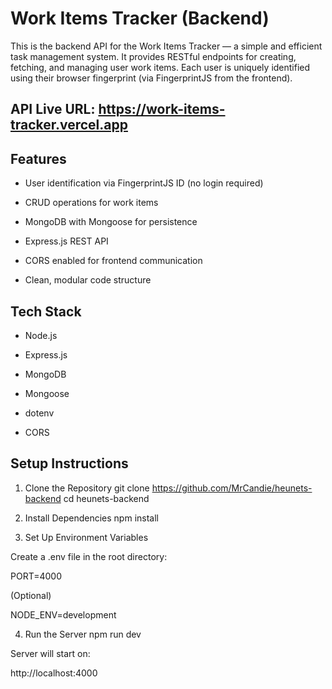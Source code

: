 # Work Items Tracker (Backend)

This is the backend API for the Work Items Tracker — a simple and efficient task management system.
It provides RESTful endpoints for creating, fetching, and managing user work items.
Each user is uniquely identified using their browser fingerprint (via FingerprintJS from the frontend).

## API Live URL: https://work-items-tracker.vercel.app

## Features

- User identification via FingerprintJS ID (no login required)

- CRUD operations for work items

- MongoDB with Mongoose for persistence

- Express.js REST API

- CORS enabled for frontend communication

- Clean, modular code structure

## Tech Stack

- Node.js

- Express.js

- MongoDB

- Mongoose

- dotenv

- CORS

## Setup Instructions

1. Clone the Repository
   git clone https://github.com/MrCandie/heunets-backend
   cd heunets-backend

2. Install Dependencies
   npm install

3. Set Up Environment Variables

Create a .env file in the root directory:

PORT=4000

(Optional)

NODE_ENV=development

4. Run the Server
   npm run dev

Server will start on:

http://localhost:4000
